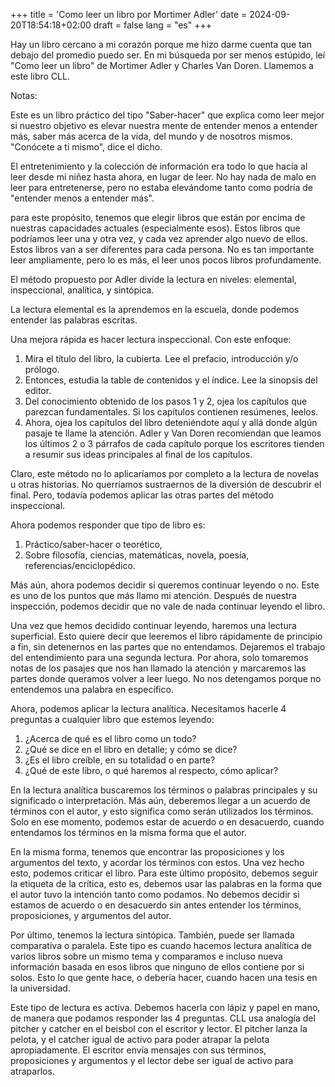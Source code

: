 ﻿+++
title = 'Como leer un libro por Mortimer Adler'
date = 2024-09-20T18:54:18+02:00
draft = false
lang = "es"
+++

Hay un libro cercano a mi corazón porque me hizo darme cuenta que tan debajo del promedio puedo ser. En mi búsqueda por ser menos estúpido, leí "Como leer un libro" de Mortimer Adler y Charles Van Doren. Llamemos a este libro CLL.  

Notas:

Este es un libro práctico del tipo "Saber-hacer" que explica como leer mejor si nuestro objetivo es elevar nuestra mente de entender menos a entender más, saber más acerca de la vida, del mundo y de nosotros mismos. "Conócete a ti mismo", dice el dicho.

El entretenimiento y la colección de información era todo lo que hacía al leer desde mi niñez hasta ahora, en lugar de leer. No hay nada de malo en leer para entretenerse, pero no estaba elevándome tanto como podría de "entender menos a entender más". 

para este propósito, tenemos que elegir libros que están por encima de nuestras capacidades actuales (especialmente esos). Estos libros que podríamos leer una y otra vez, y cada vez aprender algo nuevo de ellos. Estos libros van a ser diferentes para cada persona. No es tan importante leer ampliamente, pero lo es más, el leer unos pocos libros profundamente.

El método propuesto por Adler divide la lectura en niveles: elemental, inspeccional, analítica, y sintópica.

La lectura elemental es la aprendemos en la escuela, donde podemos entender las palabras escritas. 

Una mejora rápida es hacer lectura inspeccional. Con este enfoque:
1. Mira el título del libro, la cubierta. Lee el prefacio, introducción y/o prólogo.
2. Entonces, estudia la table de contenidos y el índice. Lee la sinopsis del editor.
3. Del conocimiento obtenido de los pasos 1 y 2, ojea los capítulos que parezcan fundamentales. Si los capítulos contienen resúmenes, leelos.
4. Ahora, ojea los capítulos del libro deteniéndote aquí y allá donde algún pasaje te llame la atención. Adler y Van Doren recomiendan que leamos los últimos 2 o 3 párrafos de cada capítulo porque los escritores tienden a resumir sus ideas principales al final de los capítulos.

Claro, este método no lo aplicaríamos por completo a la lectura de novelas u otras historias. No querríamos sustraernos de la diversión de descubrir el final. Pero, todavía podemos aplicar las otras partes del método inspeccional. 

Ahora podemos responder que tipo de libro es:
1. Práctico/saber-hacer o teorético,
2. Sobre filosofía, ciencias, matemáticas, novela, poesía, referencias/enciclopédico.

Más aún, ahora podemos decidir si queremos continuar leyendo o no. Este es uno de los puntos que más llamo mi atención. Después de nuestra inspección, podemos decidir que no vale de nada continuar leyendo el libro. 

Una vez que hemos decidido continuar leyendo, haremos una lectura superficial. Esto quiere decir que leeremos el libro rápidamente de principio a fin, sin detenernos en las partes que no entendamos. Dejaremos el trabajo del entendimiento para una segunda lectura. Por ahora, solo tomaremos notas de los pasajes que nos han llamado la atención y marcaremos las partes donde queramos volver a leer luego. No nos detengamos porque no entendemos una palabra en específico.

Ahora, podemos aplicar la lectura analítica. Necesitamos hacerle 4 preguntas a cualquier libro que estemos leyendo:

1. ¿Acerca de qué es el libro como un todo?
2. ¿Qué se dice en el libro en detalle; y cómo se dice?
3. ¿Es el libro creíble, en su totalidad o en parte?
4. ¿Qué de este libro, o qué haremos al respecto, cómo aplicar?

En la lectura analítica buscaremos los términos o palabras principales y su significado o interpretación. Más aún, deberemos llegar a un acuerdo de términos con el autor, y esto significa como serán utilizados los términos. Solo en ese momento, podemos estar de acuerdo o en desacuerdo, cuando entendamos los términos en la misma forma que el autor.

En la misma forma, tenemos que encontrar las proposiciones y los argumentos del texto, y acordar los términos con estos. Una vez hecho esto, podemos criticar el libro. Para este último propósito, debemos seguir la etiqueta de la crítica, esto es, debemos usar las palabras en la forma que el autor tuvo la intención tanto como podamos. No debemos decidir si estamos de acuerdo o en desacuerdo sin antes entender los términos, proposiciones, y argumentos del autor.

Por último, tenemos la lectura sintópica. También, puede ser llamada comparativa o paralela. Este tipo es cuando hacemos lectura analítica de varios libros sobre un mismo tema y comparamos e incluso nueva información basada en esos libros que ninguno de ellos contiene por si solos. Esto lo que gente hace, o debería hacer, cuando hacen una tesis en la universidad.

Este tipo de lectura es activa. Debemos hacerla con lápiz y papel en mano, de manera que podamos responder las 4 preguntas. CLL usa analogía del pitcher y catcher en el beisbol con el escritor y lector. El pitcher lanza la pelota, y el catcher igual de activo para poder atrapar la pelota apropiadamente. El escritor envía mensajes con sus términos, proposiciones y argumentos y el lector debe ser igual de activo para atraparlos.
